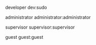 developer
dev:sudo

administrator
administrator:administrator

supervisor
supervisor:supervisor

guest
guest:guest